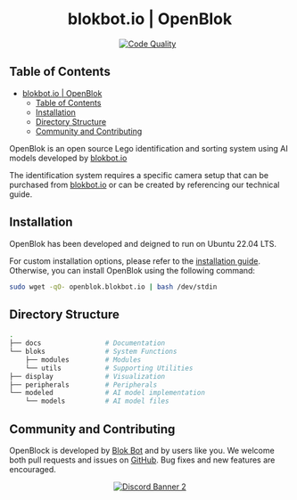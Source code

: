 <div align="center">

# blokbot.io | OpenBlok

[![Code Quality](https://github.com/blokbot-io/OpenBlok/actions/workflows/pylint.yml/badge.svg)](https://github.com/blokbot-io/OpenBlok/actions/workflows/pylint.yml)
&nbsp;

</div>

## Table of Contents

- [blokbot.io | OpenBlok](#blokbotio--openblok)
  - [Table of Contents](#table-of-contents)
  - [Installation](#installation)
  - [Directory Structure](#directory-structure)
  - [Community and Contributing](#community-and-contributing)

OpenBlok is an open source Lego identification and sorting system using AI models developed by [blokbot.io](https://blokbot.io)

The identification system requires a specific camera setup that can be purchased from [blokbot.io](https://blokbot.io) or can be created by referencing our technical guide.

## Installation

OpenBlok has been developed and deigned to run on Ubuntu 22.04 LTS.

For custom installation options, please refer to the [installation guide](docs/installer.md). Otherwise, you can install OpenBlok using the following command:

```bash
sudo wget -qO- openblok.blokbot.io | bash /dev/stdin
```

## Directory Structure

``` bash
.
├── docs                # Documentation
└── bloks               # System Functions
    ├── modules         # Modules
    └── utils           # Supporting Utilities
├── display             # Visualization
├── peripherals         # Peripherals
└── modeled             # AI model implementation
    └── models          # AI model files
```

## Community and Contributing

OpenBlock is developed by [Blok Bot](https://blokbot.io/) and by users like you. We welcome both pull requests and issues on [GitHub](https://github.com/blokbot-io/OpenBlok). Bug fixes and new features are encouraged.

<div align="center">

<a target="_blank" href="https://discord.gg/jftVESxMPY">![Discord Banner 2](https://discordapp.com/api/guilds/1017172382336696451/widget.png?style=banner2)</a>

</div>
